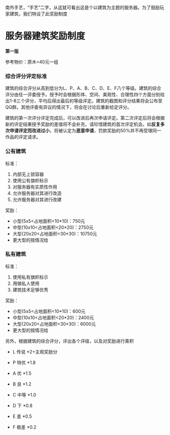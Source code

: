 南外手艺，“手艺”二字，从这就可看出这是个以建筑为主题的服务器。为了鼓励玩家建筑，我们特设了此奖励制度

# 服务器建筑奖励制度

**第一版**

参考物价：原木=40元一组

### 综合评分评定标准

建筑的综合评分从高到低分为L、P、A、B、C、D、E、F八个等级。建筑的综合评分由任一评委授予。授予时会根据形体、空间、美观性、合理性四个方面分别给出1-8三个评分，平均后得出最后的等级评定。建筑的截图和评分结果将会公布至QQ群。其他评委有异议的情况下，将会在讨论后重新给定评分。

建筑的第一次评分评定完成后，可以改进后再次申请评定。第二次评定后将会根据新的评定结果授予奖励的差值将不会补充，请珍惜建筑的首次评定机会。如**反复多次申请评定而改进过小**，将被认定为**恶意申请**，罚款奖励的50%并不再受理同一作品的评定请求。

### 公有建筑

标准：

1. 内部无上锁容器
2. 使用公有旗帜标示
3. 对服务器有实质性作用
4. 允许服务器对其进行改造
5. 允许服务器对其进行改建

奖励：
 - 小型(5x5<占地面积<10*10)：750元
 - 中型(10x10<占地面积<20*20)：2750元
 - 大型(20x20<占地面积<30*30)：10750元
 - 更大型的按情况给

### 私有建筑

标准：

1. 使用私有旗帜标示      
2. 用做私人使用
3. 建筑技术足够优秀

奖励：

 - 小型(5x5<占地面积<10*10)：600元
 - 中型(10x10<占地面积<20*20)：2400元
 - 大型(20x20<占地面积<30*30)：6000元
 - 更大型的按情况给

另外，根据建筑的综合评分，评出各个评级，以及对奖励进行乘积

 - L	传说 *2+主观奖励分

 - P	特优 *1.8

 - A	优 *1.5

 - B	良 *1.2

 - C	中等 *1.0

 - D	下 *0.8

 - E 差 *0.5

 - F 极差 *0.2

